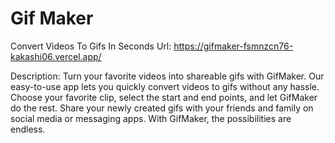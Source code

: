 # Gif Maker

Convert Videos To Gifs In Seconds
Url: https://gifmaker-fsmnzcn76-kakashi06.vercel.app/

Description: Turn your favorite videos into shareable gifs with GifMaker. Our easy-to-use app lets you quickly convert videos to gifs without any hassle. Choose your favorite clip, select the start and end points, and let GifMaker do the rest. Share your newly created gifs with your friends and family on social media or messaging apps. With GifMaker, the possibilities are endless.
